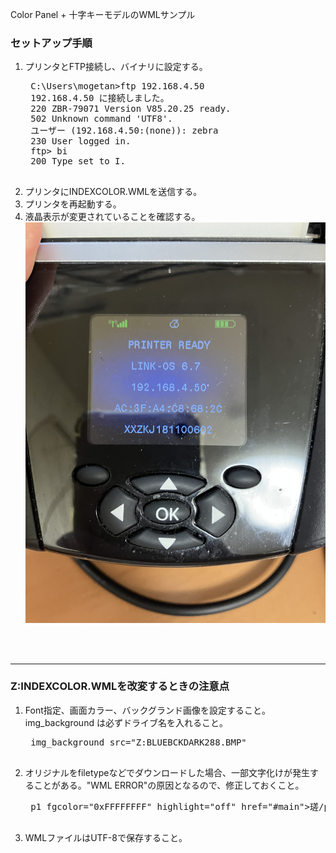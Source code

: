 Color Panel + 十字キーモデルのWMLサンプル

### セットアップ手順

1. プリンタとFTP接続し、バイナリに設定する。
    <pre>
    C:\Users\mogetan>ftp 192.168.4.50
    192.168.4.50 に接続しました。
    220 ZBR-79071 Version V85.20.25 ready.
    502 Unknown command 'UTF8'.
    ユーザー (192.168.4.50:(none)): zebra
    230 User logged in.
    ftp> bi
    200 Type set to I.
    </pre>
1. プリンタにINDEXCOLOR.WMLを送信する。
1. プリンタを再起動する。
1. 液晶表示が変更されていることを確認する。
![](./Panel-Image.jpg)

<br>
<br>

---


### Z:INDEXCOLOR.WMLを改変するときの注意点
1. Font指定、画面カラー、バックグランド画像を設定すること。  
    img_background は必ずドライブ名を入れること。
    <pre>
    img_background src="Z:BLUEBCKDARK288.BMP"
    </pre>

1. オリジナルをfiletypeなどでダウンロードした場合、一部文字化けが発生することがある。"WML ERROR"の原因となるので、修正しておくこと。
    <pre>
    p1 fgcolor="0xFFFFFFFF" highlight="off" href="#main">瑳/p1>
    </pre>

1. WMLファイルはUTF-8で保存すること。



